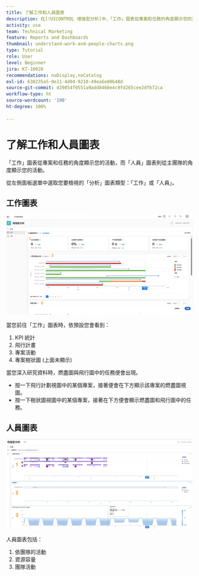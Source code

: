 ```yaml
---
title: 了解工作和人員圖表
description: 在[!UICONTROL 增強型分析]中，「工作」圖表從專案和任務的角度顯示您的活動，而「人員」圖表則從主團隊的角度顯示您的活動。
activity: use
team: Technical Marketing
feature: Reports and Dashboards
thumbnail: understand-work-and-people-charts.png
type: Tutorial
role: User
level: Beginner
jira: KT-10028
recommendations: noDisplay,noCatalog
exl-id: 630235a5-0e11-4d94-9210-49ea6e80b48d
source-git-commit: d29054f0551a9add8460e4c9fd265cee2dfb72ca
workflow-type: ht
source-wordcount: '190'
ht-degree: 100%

---
```


# 了解工作和人員圖表

「工作」圖表從專案和任務的角度顯示您的活動，而「人員」圖表則從主團隊的角度顯示您的活動。

從左側面板選單中選取您要檢視的「分析」圖表類型：「工作」或「人員」。

## 工作圖表

![影像顯示尋找[!UICONTROL 分析]功能，其位於 [!DNL Workfront Classic]](assets/section-1-1.png)

當您前往「工作」圖表時，依預設您會看到：

1. KPI 統計
1. 飛行計畫
1. 專案活動
1. 專案樹狀圖 (上面未顯示)

當您深入研究資料時，燃盡圖與飛行圖中的任務便會出現。

* 按一下飛行計劃視圖中的某個專案，接著便會在下方顯示該專案的燃盡圖視圖。
* 按一下樹狀圖視圖中的某個專案，接著在下方便會顯示燃盡圖和飛行圖中的任務。

## 人員圖表

![影像顯示尋找[!UICONTROL 分析]功能，其位於 [!DNL Workfront Classic]](assets/section-1-2.png)

人員圖表包括：

1. 依團隊的活動
1. 資源容量
1. 團隊活動
